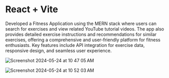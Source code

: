 # React + Vite
Developed a Fitness Application using the MERN stack where users can search for exercises and view related YouTube tutorial videos. 
The app also provides detailed exercise instructions and recommendations for similar exercises, offering a comprehensive and user-friendly platform for fitness enthusiasts. Key features include API integration for exercise data, responsive design, and seamless user experience.


![Screenshot 2024-05-24 at 10 47 05 AM](https://github.com/Jyothikrishna21/fitness-application/assets/136105131/f6b63c7a-9672-4221-8f07-69c9c342c1c0)





![Screenshot 2024-05-24 at 10 52 03 AM](https://github.com/Jyothikrishna21/fitness-application/assets/136105131/946d62f4-4731-443e-a4e4-273b2a349966)
